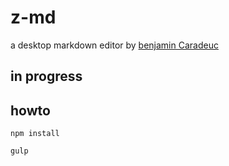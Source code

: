 # z-md

a desktop markdown editor by [benjamin Caradeuc](http://cradeuc.info)

## in progress


## howto

`npm install`

`gulp`
